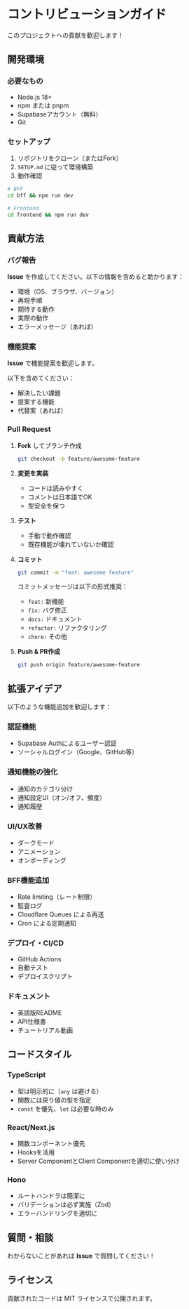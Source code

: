 # コントリビューションガイド

このプロジェクトへの貢献を歓迎します！

## 開発環境

### 必要なもの

- Node.js 18+
- npm または pnpm
- Supabaseアカウント（無料）
- Git

### セットアップ

1. リポジトリをクローン（またはFork）
2. `SETUP.md` に従って環境構築
3. 動作確認

```bash
# BFF
cd bff && npm run dev

# Frontend
cd frontend && npm run dev
```

## 貢献方法

### バグ報告

**Issue** を作成してください。以下の情報を含めると助かります：

- 環境（OS、ブラウザ、バージョン）
- 再現手順
- 期待する動作
- 実際の動作
- エラーメッセージ（あれば）

### 機能提案

**Issue** で機能提案を歓迎します。

以下を含めてください：

- 解決したい課題
- 提案する機能
- 代替案（あれば）

### Pull Request

1. **Fork** してブランチ作成
   ```bash
   git checkout -b feature/awesome-feature
   ```

2. **変更を実装**
   - コードは読みやすく
   - コメントは日本語でOK
   - 型安全を保つ

3. **テスト**
   - 手動で動作確認
   - 既存機能が壊れていないか確認

4. **コミット**
   ```bash
   git commit -m "feat: awesome feature"
   ```

   コミットメッセージは以下の形式推奨：
   - `feat:` 新機能
   - `fix:` バグ修正
   - `docs:` ドキュメント
   - `refactor:` リファクタリング
   - `chore:` その他

5. **Push & PR作成**
   ```bash
   git push origin feature/awesome-feature
   ```

## 拡張アイデア

以下のような機能追加を歓迎します：

### 認証機能

- Supabase Authによるユーザー認証
- ソーシャルログイン（Google、GitHub等）

### 通知機能の強化

- 通知のカテゴリ分け
- 通知設定UI（オン/オフ、頻度）
- 通知履歴

### UI/UX改善

- ダークモード
- アニメーション
- オンボーディング

### BFF機能追加

- Rate limiting（レート制限）
- 監査ログ
- Cloudflare Queues による再送
- Cron による定期通知

### デプロイ・CI/CD

- GitHub Actions
- 自動テスト
- デプロイスクリプト

### ドキュメント

- 英語版README
- API仕様書
- チュートリアル動画

## コードスタイル

### TypeScript

- 型は明示的に（`any` は避ける）
- 関数には戻り値の型を指定
- `const` を優先、`let` は必要な時のみ

### React/Next.js

- 関数コンポーネント優先
- Hooksを活用
- Server ComponentとClient Componentを適切に使い分け

### Hono

- ルートハンドラは簡潔に
- バリデーションは必ず実施（Zod）
- エラーハンドリングを適切に

## 質問・相談

わからないことがあれば **Issue** で質問してください！

## ライセンス

貢献されたコードは MIT ライセンスで公開されます。

